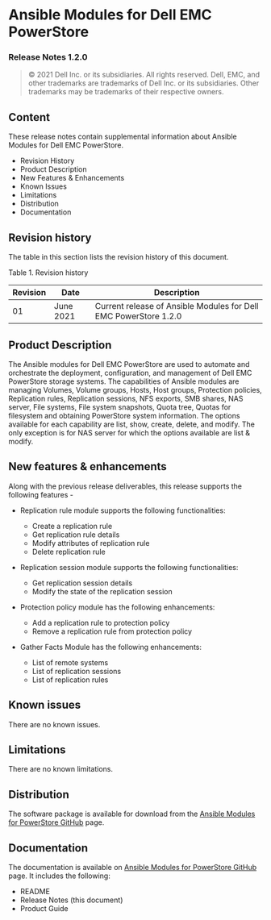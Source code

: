**Ansible Modules for Dell EMC PowerStore** 
=========================================
### Release Notes 1.2.0

>   © 2021 Dell Inc. or its subsidiaries. All rights reserved. Dell,
>   EMC, and other trademarks are trademarks of Dell Inc. or its
>   subsidiaries. Other trademarks may be trademarks of their respective
>   owners.

Content
-------
These release notes contain supplemental information about Ansible
Modules for Dell EMC PowerStore.

-   Revision History
-   Product Description
-   New Features & Enhancements
-   Known Issues
-   Limitations
-   Distribution
-   Documentation

Revision history
----------------
The table in this section lists the revision history of this document.

Table 1. Revision history

| Revision | Date      | Description                                               |
|----------|-----------|-----------------------------------------------------------|
| 01       | June 2021  | Current release of Ansible Modules for Dell EMC PowerStore 1.2.0 |

Product Description
-------------------
The Ansible modules for Dell EMC PowerStore are used to automate and orchestrate the deployment, configuration, and management of Dell EMC PowerStore storage systems. The capabilities of Ansible modules are managing Volumes, Volume groups, Hosts, Host groups, Protection policies, Replication rules, Replication sessions, NFS exports, SMB shares, NAS server, File systems, File system snapshots, Quota tree, Quotas for filesystem and obtaining PowerStore system information. The options available for each capability are list, show, create, delete, and modify. The only exception is for NAS server for which the options available are list & modify.

New features & enhancements
---------------------------
Along with the previous release deliverables, this release supports the following features -

-   Replication rule module supports the following functionalities:
    -   Create a replication rule 
    -   Get replication rule details    
    -   Modify attributes of replication rule
    -   Delete replication rule

-   Replication session module supports the following functionalities:
    -   Get replication session details    
    -   Modify the state of the replication session

-   Protection policy module has the following enhancements:
    -   Add a replication rule to protection policy
    -   Remove a replication rule from protection policy
    
-   Gather Facts Module has the following enhancements:
    -  List of remote systems
    -  List of replication sessions
    -  List of replication rules

Known issues
------------
There are no known issues.


Limitations
-----------
There are no known limitations.

Distribution
----------------
The software package is available for download from the [Ansible Modules
for PowerStore GitHub](https://github.com/dell/ansible-powerstore/) page.

Documentation
-------------
The documentation is available on [Ansible Modules for PowerStore GitHub](https://github.com/dell/ansible-powerstore/tree/1.2.0/docs)
page. It includes the following:
- README
- Release Notes (this document)
- Product Guide
